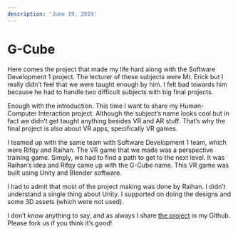 ```yaml
---
description: 'June 19, 2019'
---
```


# G-Cube

Here comes the project that made my life hard along with the Software Development 1 project. The lecturer of these subjects were Mr. Erick but I really didn’t feel that we were taught enough by him. I felt bad towards him because he had to handle two difficult subjects with big final projects.

Enough with the introduction. This time I want to share my Human-Computer Interaction project. Although the subject’s name looks cool but in fact we didn’t get taught anything besides VR and AR stuff. That’s why the final project is also about VR apps, specifically VR games.

I teamed up with the same team with Software Development 1 team, which were Rifqy and Raihan. The VR game that we made was a perspective training game. Simply, we had to find a path to get to the next level. It was Raihan’s idea and Rifqy came up with the G-Cube name. This VR game was built using Unity and Blender software.

I had to admit that most of the project making was done by Raihan. I didn’t understand a single thing about Unity. I supported on doing the designs and some 3D assets \(which were not used\).

I don’t know anything to say, and as always I share [the project](https://github.com/realicejoanne/imk-project) in my Github. Please fork us if you think it’s good!

